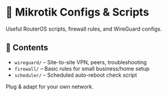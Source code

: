 # 📡 Mikrotik Configs & Scripts

Useful RouterOS scripts, firewall rules, and WireGuard configs.

## 📂 Contents
- `wireguard/` – Site-to-site VPN, peers, troubleshooting
- `firewall/` – Basic rules for small business/home setup
- `scheduler/` – Scheduled auto-reboot check script

Plug & adapt for your own network.
